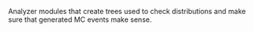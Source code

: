 Analyzer modules that create trees used to check distributions and make sure that generated MC events make sense.